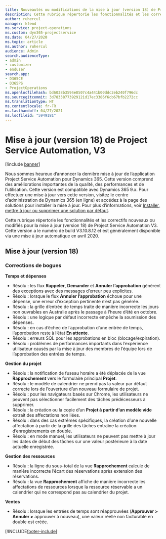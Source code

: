 ```yaml
---
title: Nouveautés ou modifications de la mise à jour (version 18) de Project Service Automation (correctif logiciel), V3
description: Cette rubrique répertorie les fonctionnalités et les correctifs disponibles pour la mise à jour (version 18) de Project Service Automation, V3.
author: ruhercul
manager: kfend
ms.service: project-operations
ms.custom: dyn365-projectservice
ms.date: 04/27/2020
ms.topic: article
ms.author: ruhercul
audience: Admin
search.audienceType:
- admin
- customizer
- enduser
search.app:
- D365CE
- D365PS
- ProjectOperations
ms.openlocfilehash: bd6038b3594e8507c4a441b00ddc2eb240f796dc
ms.sourcegitcommit: 3d78338773929121d17ec3386f6cb67bfb2272cc
ms.translationtype: HT
ms.contentlocale: fr-FR
ms.lasthandoff: 04/27/2021
ms.locfileid: "5949181"
---
```

# <a name="project-service-automation-update-release-18-v3"></a>Mise à jour (version 18) de Project Service Automation, V3

[!include [banner](../includes/psa-now-project-operations.md)]

Nous sommes heureux d’annoncer la dernière mise à jour de l’application Project Service Automation pour Dynamics 365. Cette version comprend des améliorations importantes de la qualité, des performances et de l’utilisation. Cette version est compatible avec Dynamics 365 9.x. Pour effectuer une mise à jour vers cette version, visitez le centre d’administration de Dynamics 365 (en ligne) et accédez à la page des solutions pour installer la mise à jour. Pour plus d’informations, voir [Installer, mettre à jour ou supprimer une solution par défaut](/power-platform/admin/install-remove-preferred-solution).

Cette rubrique répertorie les fonctionnalités et les correctifs nouveaux ou modifiés pour la mise à jour (version 18) de Project Service Automation V3. Cette version a le numéro de build V3.10.8.12 et est généralement disponible via une mise à jour automatique en avril 2020.

## <a name="update-release-18"></a>Mise à jour (version 18)

### <a name="bug-fixes"></a>Corrections de bogues

**Temps et dépenses**

- Résolu : les flux **Rappeler**, **Demander** et **Annuler l’approbation** génèrent des exceptions avec des messages d’erreur peu explicites.
- Résolu : lorsque le flux **Annuler l’approbation** échoue pour une dépense, une erreur d’exception pertinente n’est pas générée.
- Résolu : la grille d’entrée de temps traite de manière incorrecte les jours non ouvrables en Australie après le passage à l’heure d’été en octobre.
- Résolu : une logique par défaut incorrecte empêche la soumission des dépenses.
- Résolu : en cas d’échec de l’approbation d’une entrée de temps, l’approbation reste à l’état **En attente**.
- Résolu : erreurs SQL pour les approbations en bloc (blocage/expiration).
- Résolu : problèmes de performances importants dans l’expérience utilisateur causés par la mise à jour des membres de l’équipe lors de l’approbation des entrées de temps.

**Gestion du projet**

- Résolu : la notification de fuseau horaire a été déplacée de la vue **Rapprochement** vers le formulaire principal **Projet**.
- Résolu : le modèle de calendrier ne prend pas la valeur par défaut correcte lors de l’ouverture d’un nouveau formulaire de projet.
- Résolu : pour les navigateurs basés sur Chrome, les utilisateurs ne peuvent pas sélectionner facilement des tâches prédécesseurs à supprimer.
- Résolu : la création ou la copie d’un **Projet à partir d’un modèle vide** extrait des affectations non liées.
- Résolu : dans des cas extrêmes spécifiques, la création d’une nouvelle affectation à partir de la grille des tâches entraîne la création d’enregistrements en double.
- Résolu : en mode manuel, les utilisateurs ne peuvent pas mettre à jour les dates de début des tâches sur une valeur postérieure à la date actuelle enregistrée.

**Gestion des ressources**

- Résolu : la ligne du sous-total de la vue **Rapprochement** calcule de manière incorrecte l’écart des réservations après extension des réservations.
- Résolu : la vue **Rapprochement** affiche de manière incorrecte les affectations de ressources lorsque la ressource réservable a un calendrier qui ne correspond pas au calendrier du projet.

**Ventes**

- Résolu : lorsque les entrées de temps sont réapprouvées (**Approuver > Annuler >** approuver à nouveau), une valeur réelle non facturable en double est créée.


[!INCLUDE[footer-include](../includes/footer-banner.md)]